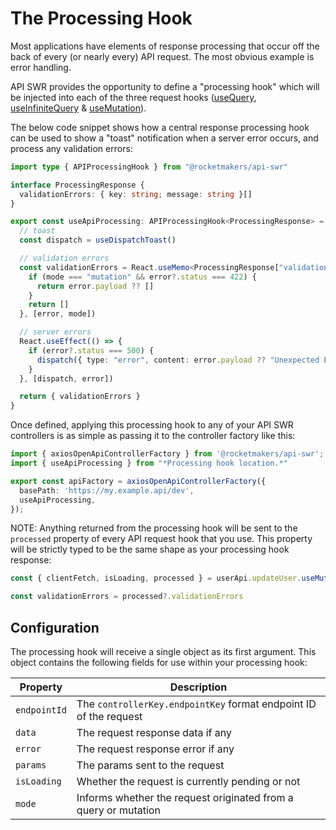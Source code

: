 # The Processing Hook

Most applications have elements of response processing that occur off the back of every (or nearly every) API request. The most obvious example is error handling.

API SWR provides the opportunity to define a "processing hook" which will be injected into each of the three request hooks ([useQuery](use-query.md), [useInfiniteQuery](use-infinite-query.md) & [useMutation](use-mutation.md)).

The below code snippet shows how a central response processing hook can be used to show a "toast" notification when a server error occurs, and process any validation errors:

```TypeScript
import type { APIProcessingHook } from "@rocketmakers/api-swr"

interface ProcessingResponse {
  validationErrors: { key: string; message: string }[]
}

export const useApiProcessing: APIProcessingHook<ProcessingResponse> = ({ mode, isLoading, data, error, params }) => {
  // toast
  const dispatch = useDispatchToast()

  // validation errors
  const validationErrors = React.useMemo<ProcessingResponse["validationErrors"]>(() => {
    if (mode === "mutation" && error?.status === 422) {
      return error.payload ?? []
    }
    return []
  }, [error, mode])

  // server errors
  React.useEffect(() => {
    if (error?.status === 500) {
      dispatch({ type: "error", content: error.payload ?? "Unexpected Error" })
    }
  }, [dispatch, error])

  return { validationErrors }
}
```

Once defined, applying this processing hook to any of your API SWR controllers is as simple as passing it to the controller factory like this:

```TypeScript
import { axiosOpenApiControllerFactory } from '@rocketmakers/api-swr';
import { useApiProcessing } from "*Processing hook location.*"

export const apiFactory = axiosOpenApiControllerFactory({
  basePath: 'https://my.example.api/dev',
  useApiProcessing,
});
```

NOTE: Anything returned from the processing hook will be sent to the `processed` property of every API request hook that you use. This property will be strictly typed to be the same shape as your processing hook response:

```TypeScript
const { clientFetch, isLoading, processed } = userApi.updateUser.useMutation();

const validationErrors = processed?.validationErrors
```

## Configuration

The processing hook will receive a single object as its first argument. This object contains the following fields for use within your processing hook:

| Property     | Description                                                       |
| ------------ | ----------------------------------------------------------------- |
| `endpointId` | The `controllerKey.endpointKey` format endpoint ID of the request |
| `data`       | The request response data if any                                  |
| `error`      | The request response error if any                                 |
| `params`     | The params sent to the request                                    |
| `isLoading`  | Whether the request is currently pending or not                   |
| `mode`       | Informs whether the request originated from a query or mutation   |
